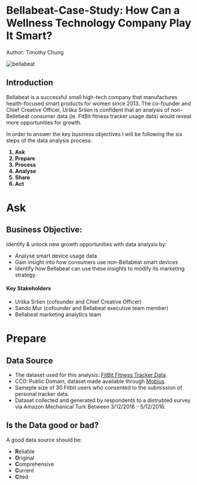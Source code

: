 # Bellabeat-Case-Study: How Can a Wellness Technology Company Play It Smart?

Author: Timothy Chung

![bellabeat](https://images.squarespace-cdn.com/content/v1/5728a8934c2f851f7869e740/1471378814643-EWDK54XMPVMM37YWKJD2/Unknown.png?format=1500w)

## Introduction
Bellabeat is a successful small high-tech company that manufactures health-focused smart products for women since 2013. 
The co-founder and Chief Creative Officer, Urška Sršen is confident that an analysis of non-Bellebeat consumer data (ie. FitBit fitness tracker usage data) would reveal more opportunities for growth.

In order to answer the key business objectives I will be following the six steps of the data analysis process: <b>
1. Ask
2. Prepare
3. Process
4. Analyse
5. Share
6. Act
</b>

# Ask
## Business Objective:
Identify & unlock new growth opportunities with data analysis by:

- Analyse smart device usage data
- Gain insight into how consumers use non-Bellabeat smart devices
- Identify how Bellabeat can use these insights to modify its marketing strategy.


#### Key Stakeholders
- Urška Sršen (cofounder and Chief Creative Officer)
- Sando Mur (cofounder and Bellabeat executive team member)
- Bellabeat marketing analytics team

# Prepare
## Data Source
- The dataset used for this analysis: [FitBit Fitness Tracker Data](https://www.kaggle.com/arashnic/fitbit).
- CC0: Public Domain, dataset made available through [Mobius](https://www.kaggle.com/arashnic).
- Sameple size of 30 Fitbit users who consented to the submission of personal tracker data.
- Dataset collected and generated by respondents to a distrubted survey via Amazon Mechanical Turk Between 3/12/2016 - 5/12/2016.

## Is the Data good or bad?
A good data source should be:
- <b>R</b>eliable
- <b>O</b>riginal
- <b>C</b>omprehensive
- <b>C</b>urrent
- <b>C</b>ited 
